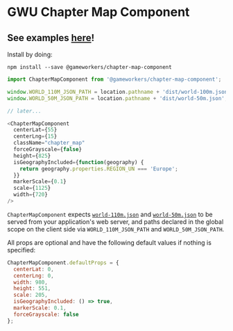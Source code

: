 # GWU Chapter Map Component

## See examples [here](https://gameworkers.github.io/chapter-map-component)!

Install by doing:

```console
npm install --save @gameworkers/chapter-map-component
```

```js
import ChapterMapComponent from '@gameworkers/chapter-map-component';

window.WORLD_110M_JSON_PATH = location.pathname + 'dist/world-100m.json';
window.WORLD_50M_JSON_PATH = location.pathname + 'dist/world-50m.json';

// later...

<ChapterMapComponent
  centerLat={55}
  centerLng={15}
  className="chapter_map"
  forceGrayscale={false}
  height={825}
  isGeographyIncluded={function(geography) {
    return geography.properties.REGION_UN === 'Europe';
  }}
  markerScale={0.1}
  scale={1125}
  width={720}
/>
```

`ChapterMapComponent` expects [`world-110m.json`](/src/world-110m.json) and [`world-50m.json`](/src/world-50m.json) to be served from your application's web server, and paths declared in the global scope on the client side via `WORLD_110M_JSON_PATH` and `WORLD_50M_JSON_PATH`.

All props are optional and have the following default values if nothing is specified:

```js
ChapterMapComponent.defaultProps = {
  centerLat: 0,
  centerLng: 0,
  width: 980,
  height: 551,
  scale: 205,
  isGeographyIncluded: () => true,
  markerScale: 0.1,
  forceGrayscale: false
};
```
